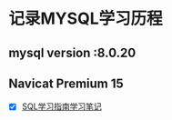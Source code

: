 # 记录MYSQL学习历程
## mysql version :8.0.20
## Navicat Premium 15
- [x] [SQL学习指南学习笔记](https://github.com/MMW1996/MYSQL/blob/master/SQL_Books/1.SQL%E5%AD%A6%E4%B9%A0%E6%8C%87%E5%8D%97/README.md)
